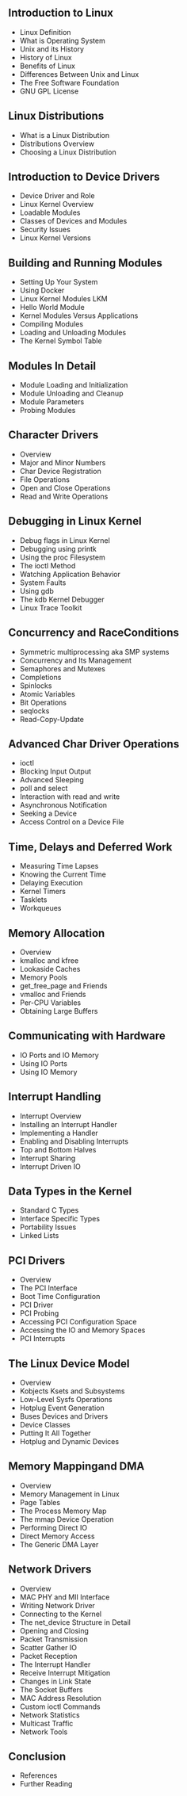 ## Introduction to Linux
- Linux Definition
- What is Operating System
- Unix and its History
- History of Linux
- Benefits of Linux
- Differences Between Unix and Linux
- The Free Software Foundation
- GNU GPL License

## Linux Distributions
- What is a Linux Distribution
- Distributions Overview
- Choosing a Linux Distribution

## Introduction to Device Drivers
- Device Driver and Role
- Linux Kernel Overview
- Loadable Modules
- Classes of Devices and Modules
- Security Issues
- Linux Kernel Versions

## Building and Running Modules
- Setting Up Your System
- Using Docker
- Linux Kernel Modules LKM
- Hello World Module
- Kernel Modules Versus Applications
- Compiling Modules
- Loading and Unloading Modules
- The Kernel Symbol Table

## Modules In Detail
- Module Loading and Initialization
- Module Unloading and Cleanup
- Module Parameters
- Probing Modules

## Character Drivers
- Overview
- Major and Minor Numbers
- Char Device Registration
- File Operations
- Open and Close Operations
- Read and Write Operations

## Debugging in Linux Kernel
- Debug flags in Linux Kernel
- Debugging using printk
- Using the proc Filesystem
- The ioctl Method
- Watching Application Behavior
- System Faults
- Using gdb
- The kdb Kernel Debugger
- Linux Trace Toolkit

## Concurrency and RaceConditions
- Symmetric multiprocessing aka SMP systems
- Concurrency and Its Management
- Semaphores and Mutexes
- Completions
- Spinlocks
- Atomic Variables
- Bit Operations
- seqlocks
- Read-Copy-Update

## Advanced Char Driver Operations
- ioctl
- Blocking Input Output
- Advanced Sleeping
- poll and select
- Interaction with read and write
- Asynchronous Notification
- Seeking a Device
- Access Control on a Device File

## Time, Delays and Deferred Work
- Measuring Time Lapses
- Knowing the Current Time
- Delaying Execution
- Kernel Timers
- Tasklets
- Workqueues

## Memory Allocation
- Overview
- kmalloc and kfree 
- Lookaside Caches
- Memory Pools
- get_free_page and Friends
- vmalloc and Friends
- Per-CPU Variables
- Obtaining Large Buffers

## Communicating with Hardware
- IO Ports and IO Memory
- Using IO Ports
- Using IO Memory

## Interrupt Handling
- Interrupt Overview
- Installing an Interrupt Handler
- Implementing a Handler
- Enabling and Disabling Interrupts
- Top and Bottom Halves
- Interrupt Sharing
- Interrupt Driven IO

## Data Types in the Kernel
- Standard C Types
- Interface Specific Types
- Portability Issues
- Linked Lists

## PCI Drivers
- Overview
- The PCI Interface
- Boot Time Configuration
- PCI Driver
- PCI Probing
- Accessing PCI Configuration Space
- Accessing the IO and Memory Spaces
- PCI Interrupts

## The Linux Device Model
- Overview
- Kobjects Ksets and Subsystems
- Low-Level Sysfs Operations
- Hotplug Event Generation
- Buses Devices and Drivers
- Device Classes
- Putting It All Together
- Hotplug and Dynamic Devices

## Memory Mappingand DMA
- Overview
- Memory Management in Linux
- Page Tables
- The Process Memory Map
- The mmap Device Operation
- Performing Direct IO
- Direct Memory Access
- The Generic DMA Layer

## Network Drivers
- Overview
- MAC PHY and MII Interface 
- Writing Network Driver
- Connecting to the Kernel
- The net_device Structure in Detail
- Opening and Closing
- Packet Transmission
- Scatter Gather IO
- Packet Reception
- The Interrupt Handler
- Receive Interrupt Mitigation
- Changes in Link State
- The Socket Buffers
- MAC Address Resolution
- Custom ioctl Commands
- Network Statistics
- Multicast Traffic
- Network Tools

## Conclusion
- References
- Further Reading












